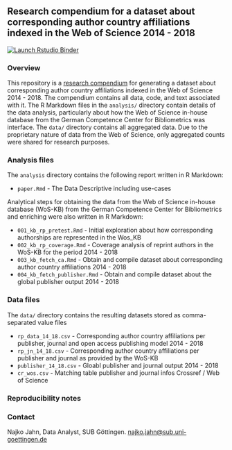 
## Research compendium for a dataset about corresponding author country affiliations indexed in the Web of Science 2014 - 2018

<!-- badges: start -->
[![Launch Rstudio Binder](http://mybinder.org/badge_logo.svg)](https://mybinder.org/v2/gh/subugoe/oa2020cadata/master?urlpath=rstudio)
<!-- badges: end -->

### Overview

This repository is a [research compendium](https://doi.org/10.7287/peerj.preprints.3192v2) for generating a dataset about corresponding author country affiliations indexed in the Web of Science 2014 - 2018. The compendium contains all data, code, and text associated with it. The R Markdown files in the `analysis/` directory contain details of the data analysis, particularly about how the Web of Science in-house database from the German Competence Center for Bibliometrics was interface. The `data/` directory contains all aggregated data. Due to the proprietary nature of data from the Web of Science, only aggregated counts were shared for research purposes. 

### Analysis files

The `analysis` directory contains the following report written in R Markdown:

- `paper.Rmd` - The Data Descriptive including use-cases

Analytical steps for obtaining the data from the Web of Science in-house database (WoS-KB) from the German Competence Center for Bibliometrics and enriching were also written in R Markdown:

- `001_kb_rp_pretest.Rmd` - Initial exploration about how corresponding authorships are represented in the Wos_KB
- `002_kb_rp_coverage.Rmd` - Coverage analysis of reprint authors in the WoS-KB for the period 2014 - 2018
- `003_kb_fetch_ca.Rmd` - Obtain and compile dataset about corresponding author country affiliations 2014 - 2018
- `004_kb_fetch_publisher.Rmd` - Obtain and compile dataset about the global publisher output 2014 - 2018

### Data files

The `data/` directory contains the resulting datasets stored as comma-separated value files

- `rp_data_14_18.csv` - Corresponding author country affiliations per publisher, journal and open access publishing model 2014 - 2018
- `rp_jn_14_18.csv` - Corresponding author country affiliations per publisher and journal as provided by the WoS-KB
- `publisher_14_18.csv` - Gloabl publisher and journal output 2014 - 2018 
- `cr_wos.csv` - Matching table publisher and journal infos Crossref / Web of Science

### Reproducibility notes

### Contact

Najko Jahn, Data Analyst, SUB Göttingen. najko.jahn@sub.uni-goettingen.de





